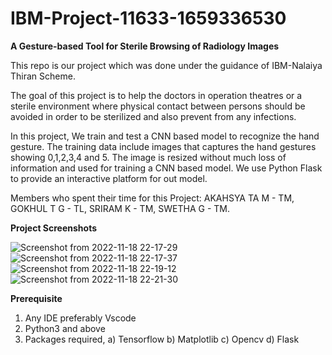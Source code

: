 # IBM-Project-11633-1659336530
**A Gesture-based Tool for Sterile Browsing of Radiology Images**

This repo is our project which was done under the guidance of IBM-Nalaiya Thiran Scheme.

The goal of this project is to help the doctors in operation theatres or a sterile environment where physical contact between persons should be avoided in order to be sterilized and also prevent from any infections.

In this project, We train and test a CNN based model to recognize the hand gesture. The training data include images that captures the hand gestures showing 0,1,2,3,4 and 5. The image is resized without much loss of information and used for training a CNN based model. We use Python Flask to provide an interactive platform for out model.

Members who spent their time for this Project: 
    AKAHSYA TA M - TM, 
    GOKHUL T G - TL, 
    SRIRAM K - TM, 
    SWETHA G - TM.
    
 **Project Screenshots**
    
![Screenshot from 2022-11-18 22-17-29](https://user-images.githubusercontent.com/84320534/202771746-d1b7fa11-505a-4d79-973b-6bb36dd38b8a.png)
![Screenshot from 2022-11-18 22-17-37](https://user-images.githubusercontent.com/84320534/202771755-912872eb-57b3-49e7-90d8-ac46492dda1d.png)
![Screenshot from 2022-11-18 22-19-12](https://user-images.githubusercontent.com/84320534/202771767-2639ce5c-fb82-45c7-aaa7-046f509ef8da.png)
![Screenshot from 2022-11-18 22-21-30](https://user-images.githubusercontent.com/84320534/202771770-8bf39e2a-4620-4e1d-a4a0-58d51f936f94.png)

**Prerequisite**
1. Any IDE preferably Vscode
2. Python3 and above
3. Packages required,
    a) Tensorflow
    b) Matplotlib
    c) Opencv
    d) Flask
